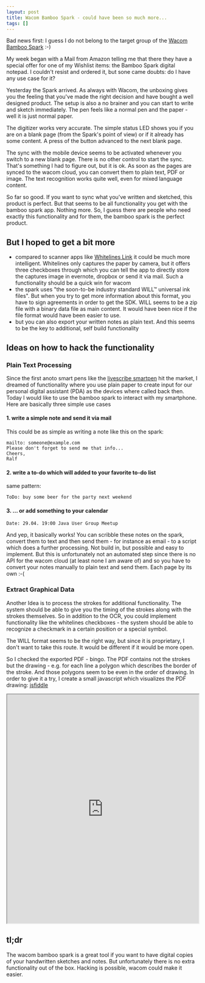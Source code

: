 ```yaml
---
layout: post
title: Wacom Bamboo Spark - could have been so much more...
tags: []
---
```


Bad news first: I guess I do not belong to the target group of the [Wacom Bamboo Spark](http://www.wacom.com/en-us/products/mobile-accessories/bamboo-spark) :-)

My week began with a Mail from Amazon telling me that there they have a special offer for one of my Wishlist items: the Bamboo Spark digital notepad. I couldn't resist and ordered it, but sone came doubts: do I have any use case for it?

Yesterday the Spark arrived. As always with Wacom, the unboxing gives you the feeling that you've made the right decision and have bought a well designed product. The setup is also a no brainer and you can start to write and sketch immediately. The pen feels like a normal pen and the paper - well it is just normal paper.

The digitizer works very accurate. The simple status LED shows you if you are on a blank page (from the Spark's point of view) or if it already has some content. A press of the button advanced to the next blank page.

The sync with the mobile device seems to be activated whenever you switch to a new blank page. There is no other control to start the sync. That's something I had to figure out, but it is ok. As soon as the pages are synced to the wacom cloud, you can convert them to plain text, PDF or image. The text recognition works quite well, even for mixed language content.

So far so good. If you want to sync what you've written and sketched, this product is perfect. But that seems to be all functionality you get with the bamboo spark app. Nothing more. So, I guess there are people who need exactly this functionality and for them, the bamboo spark is the perfect product.

## But I hoped to get a bit more

- compared to scanner apps like [Whitelines Link](http://whitelines.se/link/) it could be much more intelligent. Whitelines only captures the paper by camera, but it offers three checkboxes through which you can tell the app to directly store the captures image in evernote, dropbox or send it via mail. Such a functionality should be a quick win for wacom
- the spark uses "the soon-to-be industry standard WILL™ universal ink files". But when you try to get more information about this format, you have to sign agreements in order to get the SDK. WILL seems to be a zip file with a binary data file as main content. It would have been nice if the file format would have been easier to use.
- but you can also export your written notes as plain text. And this seems to be the key to additional, self build functionality

## Ideas on how to hack the functionality

### Plain Text Processing
Since the first anoto smart pens like the [livescribe smartpen](https://www.livescribe.com/) hit the market, I dreamed of functionality where you use plain paper to create input for our personal digital assistant (PDA) as the devices where called back then. Today I would like to use the bamboo spark to interact with my smartphone. Here are basically three simple use cases

#### 1. write a simple note and send it via mail

This could be as simple as writing a note like this on the spark:

```
mailto: someone@example.com
Please don't forget to send me that info...
Cheers,
Ralf
```

#### 2. write a to-do which will added to your favorite to-do list

same pattern:

```ToDo: buy some beer for the party next weekend```

#### 3. ... or add something to your calendar

```Date: 29.04. 19:00 Java User Group Meetup```

And yep, it basically works! You can scribble these notes on the spark, convert them to text and then send them - for instance as email - to a script which does a further processing. Not build in, but possible and easy to implement. But this is unfortunately not an automated step since there is no API for the wacom cloud (at least none I am aware of) and so you have to convert your notes manually to plain text and send them. Each page by its own :-(

### Extract Graphical Data

Another Idea is to process the strokes for additional functionality. The system should be able to give you the timing of the strokes along with the strokes themselves. So in addition to the OCR, you could implement functionality like the whitelines checkboxes - the system should be able to recognize a checkmark in a certain position or a special symbol.

The WILL format seems to be the right way, but since it is proprietary, I don't want to take this route. It would be different if it would be more open.

So I checked the exported PDF - bingo. The PDF contains not the strokes but the drawing - e.g. for each line a polygon which describes the border of the stroke. And those polygons seem to be even in the order of drawing. In order to give it a try, I create a small javascript which visualizes the PDF drawing: [jsfiddle](https://jsfiddle.net/RDMueller/wnraf3rp/3/)

<iframe
  style="width: 100%; height: 600px"
  src="https://jsfiddle.net/RDMueller/wnraf3rp/3/embed/js,html,result/">
</iframe>
<script async src="https://jsfiddle.net/RDMueller/wnraf3rp/3/embed/js,html,result/"></script>

## tl;dr

The wacom bamboo spark is a great tool if you want to have digital copies of your handwritten sketches and notes. But unfortunately there is no extra functionality out of the box. Hacking is possible, wacom could make it easier.
